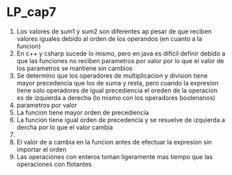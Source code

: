 # LP_cap7
1. Los valores de sum1 y sum2 son diferentes ap pesar de que reciben valores iguales debido al orden de los operandos (en cuanto a la funcion)
2. En c++ y csharp sucede lo mismo, pero en java es dificil definir debido a que las funciones no reciben parametros por valor por lo que el valor de los parametros se mantiene sin cambios
3. Se determino que los operadores de multiplicacion y division tiene mayor precedencia que los de suma y resta, pero cuando la expresion tiene solo operadores de igual precediencia el oreden de la operacion es de izquierda a derecha (lo mismo con los operadores boolenanos)
4. parametros por valor
5. La funcion tiene mayor orden de precediencia
6. La funcion tiene igual orden de precedencia y se resuelve de izquierda a dercha por lo que el valor cambia
7.
8. El valor de a cambia en la funcion antes de efectuar la expresion sin importar el orden
9. Las operaciones con enteros toman ligeramente mas tiempo que las operaciones con flotantes

